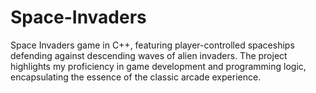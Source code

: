 # Space-Invaders
Space Invaders game in C++, featuring player-controlled spaceships defending against descending waves of alien invaders. The project highlights my proficiency in game development and programming logic, encapsulating the essence of the classic arcade experience.
